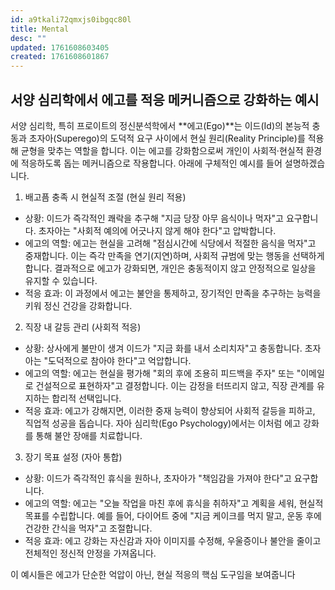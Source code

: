 ```yaml
---
id: a9tkali72qmxjs0ibgqc80l
title: Mental
desc: ""
updated: 1761608603405
created: 1761608601867
---
```


## 서양 심리학에서 에고를 적응 메커니즘으로 강화하는 예시

서양 심리학, 특히 프로이트의 정신분석학에서 **에고(Ego)**는 이드(Id)의 본능적 충동과 초자아(Superego)의 도덕적 요구 사이에서 현실 원리(Reality Principle)를 적용해 균형을 맞추는 역할을 합니다. 이는 에고를 강화함으로써 개인이 사회적·현실적 환경에 적응하도록 돕는 메커니즘으로 작용합니다. 아래에 구체적인 예시를 들어 설명하겠습니다.

1. 배고픔 충족 시 현실적 조절 (현실 원리 적용)

- 상황: 이드가 즉각적인 쾌락을 추구해 "지금 당장 아무 음식이나 먹자"고 요구합니다. 초자아는 "사회적 예의에 어긋나지 않게 해야 한다"고 압박합니다.
- 에고의 역할: 에고는 현실을 고려해 "점심시간에 식당에서 적절한 음식을 먹자"고 중재합니다. 이는 즉각 만족을 연기(지연)하며, 사회적 규범에 맞는 행동을 선택하게 합니다. 결과적으로 에고가 강화되면, 개인은 충동적이지 않고 안정적으로 일상을 유지할 수 있습니다.
- 적응 효과: 이 과정에서 에고는 불안을 통제하고, 장기적인 만족을 추구하는 능력을 키워 정신 건강을 강화합니다.

2. 직장 내 갈등 관리 (사회적 적응)

- 상황: 상사에게 불만이 생겨 이드가 "지금 화를 내서 소리치자"고 충동합니다. 초자아는 "도덕적으로 참아야 한다"고 억압합니다.
- 에고의 역할: 에고는 현실을 평가해 "회의 후에 조용히 피드백을 주자" 또는 "이메일로 건설적으로 표현하자"고 결정합니다. 이는 감정을 터뜨리지 않고, 직장 관계를 유지하는 합리적 선택입니다.
- 적응 효과: 에고가 강해지면, 이러한 중재 능력이 향상되어 사회적 갈등을 피하고, 직업적 성공을 돕습니다. 자아 심리학(Ego Psychology)에서는 이처럼 에고 강화를 통해 불안 장애를 치료합니다.

3. 장기 목표 설정 (자아 통합)

- 상황: 이드가 즉각적인 휴식을 원하나, 초자아가 "책임감을 가져야 한다"고 요구합니다.
- 에고의 역할: 에고는 "오늘 작업을 마친 후에 휴식을 취하자"고 계획을 세워, 현실적 목표를 수립합니다. 예를 들어, 다이어트 중에 "지금 케이크를 먹지 말고, 운동 후에 건강한 간식을 먹자"고 조절합니다.
- 적응 효과: 에고 강화는 자신감과 자아 이미지를 수정해, 우울증이나 불안을 줄이고 전체적인 정신적 안정을 가져옵니다.

이 예시들은 에고가 단순한 억압이 아닌, 현실 적응의 핵심 도구임을 보여줍니다
